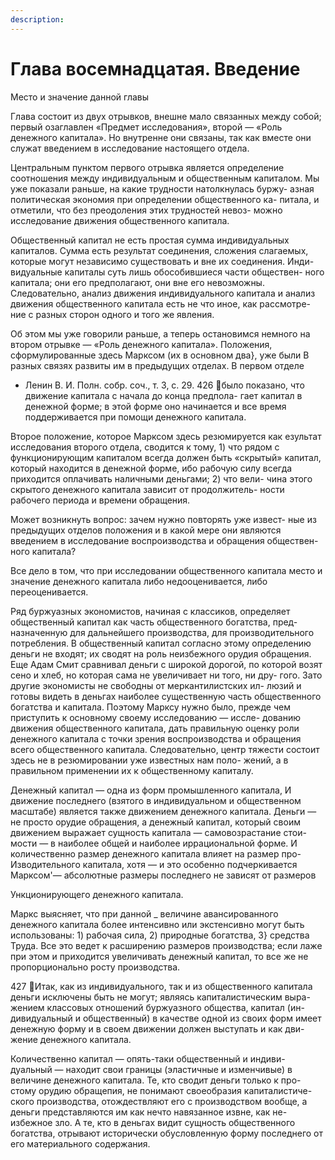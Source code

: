 ```yaml
---
description:
---
```


# Глава восемнадцатая. Введение

Место и значение данной главы

Глава состоит из двух отрывков, внешне мало связанных между
собой; первый озаглавлен «Предмет исследования», второй — «Роль
денежного капитала». Но внутренне они связаны, так как вместе они
служат введением в исследование настоящего отдела.

Центральным пунктом первого отрывка является определение
соотношения между индивидуальным и общественным капиталом.
Мы уже показали раньше, на какие трудности натолкнулась буржу-
азная политическая экономия при определении общественного ка-
питала, и отметили, что без преодоления этих трудностей невоз-
можно исследование движения общественного капитала.

Общественный капитал не есть простая сумма индивидуальных
капиталов. Сумма есть результат соединения, сложения слагаемых,
которые могут независимо существовать и вне их соединения. Инди-
видуальные капиталы суть лишь обособившиеся части обществен-
ного капитала; они его предполагают, они вне его невозможны.
Следовательно, анализ движения индивидуального капитала и анализ
движения общественного капитала есть не что иное, как рассмотре-
ние с разных сторон одного и того же явления.

Об этом мы уже говорили раньше, а теперь остановимся немного
на втором отрывке — «Роль денежного капитала». Положения,
сформулированные здесь Марксом (их в основном два}, уже были
В разных связях развиты им в предыдущих отделах. В первом отделе

- Ленин В. И. Полн. собр. соч., т. 3, с. 29.
  426
  было показано, что движение капитала с начала до конца предпола-
  гает капитал в денежной форме; в этой форме оно начинается и все
  время поддерживается при помощи денежного капитала.

Второе положение, которое Марксом здесь резюмируется как
езультат исследования второго отдела, сводится к тому, 1) что рядом
с функционирующим капиталом всегда должен быть «скрытый»
капитал, который находится в денежной форме, ибо рабочую силу
всегда приходится оплачивать наличными деньгами; 2) что вели-
чина этого скрытого денежного капитала зависит от продолжитель-
ности рабочего периода и времени обращения.

Может возникнуть вопрос: зачем нужно повторять уже извест-
ные из предыдущих отделов положения и в какой мере они являются
введением в исследование воспроизводства и обращения обществен-
ного капитала?

Все дело в том, что при исследовании общественного капитала
место и значение денежного капитала либо недооценивается, либо
переоценивается.

Ряд буржуазных экономистов, начиная с классиков, определяет
общественный капитал как часть общественного богатства, пред-
назначенную для дальнейшего производства, для производительного
потребления. В общественный капитал согласно этому определению
деньги не входят; их сводят на роль неизбежного орудия обращения.
Еще Адам Смит сравнивал деньги с широкой дорогой, по которой
возят сено и хлеб, но которая сама не увеличивает ни того, ни дру-
гого. Зато другие экономисты не свободны от меркантилистских ил-
люзий и готовы видеть в деньгах наиболее существенную часть
общественного богатства и капитала. Поэтому Марксу нужно было,
прежде чем приступить к основному своему исследованию — иссле-
дованию движения общественного капитала, дать правильную
оценку роли денежного капитала с точки зрения воспроизводства
и обращения всего общественного капитала. Следовательно, центр
тяжести состоит здесь не в резюмировании уже известных нам поло-
жений, а в правильном применении их к общественному капиталу.

Денежный капитал — одна из форм промышленного капитала,
И движение последнего (взятого в индивидуальном и общественном
масштабе) является также движением денежного капитала. Деньги —
не просто орудие обращения, а денежный капитал, который своим
движением выражает сущность капитала — самовозрастание стои-
мости — в наиболее общей и наиболее иррациональной форме.
И количественно размер денежного капитала влияет на размер про-
Изводительного капитала, хотя — и это особенно подчеркивается
Марксом'— абсолютные размеры последнего не зависят от размеров

Ункционирующего денежного капитала.

Маркс выясняет, что при данной \_ величине авансированного
денежного капитала более интенсивно или экстенсивно могут быть
использованы: 1) рабочая сила, 2) природные богатства, 3} средства
Труда. Все это ведет к расширению размеров производства; если
лаже при этом и приходится увеличивать денежный капитал, то
все же не пропорционально росту производства.

427
Итак, как из индивидуального, так и из общественного капитала
деньги исключены быть не могут; являясь капиталистическим выра-
жением классовых отношений буржуазного общества, капитал (ин-
дивидуальный и общественный) в качестве одной из своих форм имеет
денежную форму и в своем движении должен выступать и как дви-
жение денежного капитала.

Количественно капитал — опять-таки общественный и индиви-
дуальный — находит свои границы (эластичные и изменчивые)
в величине денежного капитала. Те, кто сводит деньги только к про-
стому орудию обращепия, не понимают своеобразия капиталистиче-
ского производства, отождествляют его с производством вообще,
а деньги представляются им как нечто навязанное извне, как не-
избежное зло. А те, кто в деньгах видит сущность общественного
богатства, отрывают исторически обусловленную форму последнего
от его материального содержания.
